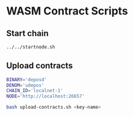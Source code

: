 # WASM Contract Scripts

## Start chain

```sh
../../startnode.sh
```

## Upload contracts

```sh
BINARY='deposd'
DENOM='udepos'
CHAIN_ID='localnet-1'
NODE='http://localhost:26657'

bash upload-contracts.sh <key-name>
```
